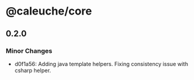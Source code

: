 # @caleuche/core

## 0.2.0

### Minor Changes

- d0f1a56: Adding java template helpers.
  Fixing consistency issue with csharp helper.
